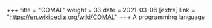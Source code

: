 +++
title = "COMAL"
weight = 33
date = 2021-03-06
[extra]
link = "https://en.wikipedia.org/wiki/COMAL"
+++
A programming language

